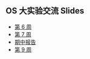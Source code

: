 ## OS 大实验交流 Slides

- [第 6 周](https://liang2kl.github.io/os-lab-weekly/docs/week6)
- [第 7 周](https://liang2kl.github.io/os-lab-weekly/docs/week7)
- [期中报告](https://liang2kl.github.io/os-lab-weekly/docs/midterm)
- [第 9 周](https://liang2kl.github.io/os-lab-weekly/docs/week9)